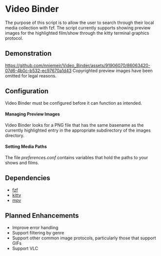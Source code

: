 # Video Binder
The purpose of this script is to allow the user to search through their local media collection with fzf. The script currently supports showing preview images for the highlighted film/show through the kitty terminal graphics protocol.

## **Demonstration**
https://github.com/nniemeir/Video_Binder/assets/91906070/86063420-07d6-4b0c-b532-ec97670a1d43
Copyrighted preview images have been omitted for legal reasons.

## **Configuration**
Video Binder must be configured before it can function as intended.

#### **Managing Preview Images**
Video Binder looks for a PNG file that has the same basename as the currently highlighted entry in the appropriate subdirectory of the images directory.

#### **Setting Media Paths**
The file *preferences.conf* contains variables that hold the paths to your shows and films.

## **Dependencies**
* [fzf](https://github.com/junegunn/fzf)
* [kitty](https://github.com/kovidgoyal/kitty)
* [mpv](https://github.com/mpv-player/mpv)

## Planned Enhancements
* Improve error handling
* Support filtering by genre
* Support other common image protocols, particularly those that support GIFs
* Support VLC
